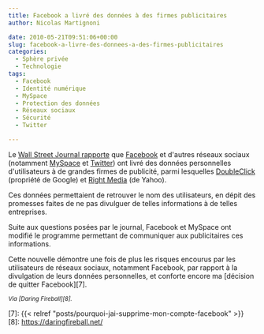 ```yaml
---
title: Facebook a livré des données à des firmes publicitaires
author: Nicolas Martignoni

date: 2010-05-21T09:51:06+00:00
slug: facebook-a-livre-des-donnees-a-des-firmes-publicitaires
categories:
  - Sphère privée
  - Technologie
tags:
  - Facebook
  - Identité numérique
  - MySpace
  - Protection des données
  - Réseaux sociaux
  - Sécurité
  - Twitter

---
```

Le [Wall Street Journal rapporte][1] que [Facebook][2] et d'autres réseaux sociaux (notamment [MySpace][3] et [Twitter][4]) ont livré des données personnelles d'utilisateurs à de grandes firmes de publicité, parmi lesquelles [DoubleClick][5] (propriété de Google) et [Right Media][6] (de Yahoo).

Ces données permettaient de retrouver le nom des utilisateurs, en dépit des promesses faites de ne pas divulguer de telles informations à de telles entreprises.

Suite aux questions posées par le journal, Facebook et MySpace ont modifié le programme permettant de communiquer aux publicitaires ces informations.

Cette nouvelle démontre une fois de plus les risques encourus par les utilisateurs de réseaux sociaux, notamment Facebook, par rapport à la divulgation de leurs données personnelles, et conforte encore ma [décision de quitter Facebook][7].

_<small>Via [Daring Fireball][8].</small>_

 [1]: https://www.wsj.com/articles/SB10001424052748704513104575256701215465596
 [2]: https://www.facebook.com/
 [3]: https://myspace.com
 [4]: https://twitter.com/
 [5]: http://www.doubleclick.com/
 [6]: http://www.rightmedia.com/
 [7]: {{< relref "posts/pourquoi-jai-supprime-mon-compte-facebook" >}}
 [8]: https://daringfireball.net/

<!--more-->
